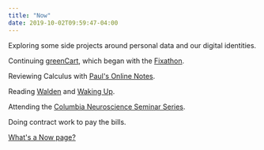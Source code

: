```yaml
---
title: "Now"
date: 2019-10-02T09:59:47-04:00
---
```


Exploring some side projects around personal data and our digital identities. 

Continuing [greenCart](https://greencart.app), which began with the [Fixathon](https://fixathon.io/). 

Reviewing Calculus with [Paul's Online Notes](http://tutorial.math.lamar.edu/). 

Reading [Walden](https://www.goodreads.com/book/show/16902.Walden) and [Waking Up](https://www.goodreads.com/book/show/18774981-waking-up).

Attending the [Columbia Neuroscience Seminar Series](https://zuckermaninstitute.columbia.edu/columbia-neuroscience-seminar-series). 
 
Doing contract work to pay the bills.

[What's a Now page?](https://nownownow.com/about)